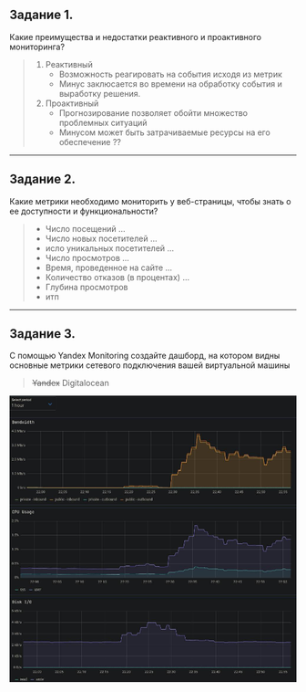 ## Задание 1.
Какие преимущества и недостатки реактивного и проактивного мониторинга?

> 1. Реактивный
>    - Возможность реагировать на события исходя из метрик
>    - Минус заклюсается во времени на обработку события и выработку решения.
> 2. Проактивный 
>    - Прогнозирование позволяет обойти множество проблемных ситуаций
>    - Минусом может быть затрачиваемые ресурсы на его обеспечение ??   
> 
---
## Задание 2.
Какие метрики необходимо мониторить у веб-страницы, чтобы знать о ее доступности и функциональности?

> * Число посещений ...
> * Число новых посетителей ...
> * исло уникальных посетителей ...
> * Число просмотров ...
> * Время, проведенное на сайте ...
> * Количество отказов (в процентах) ...
> * Глубина просмотров
> *  итп
---
## Задание 3.
С помощью Yandex Monitoring создайте дашборд, на котором видны основные метрики сетевого подключения вашей виртуальной машины

> ~~Yandex~~ Digitalocean

![dashboard](https://github.com/NicholasKrupenin/netology_git/blob/main/Monitoring/img/dashboard.jpg)
